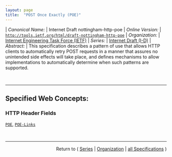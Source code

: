 ```yaml
---
layout: page
title:  "POST Once Exactly (POE)"
---
```


| *Canonical Name:* | Internet Draft nottingham-http-poe
| *Online Version:* | [`http://tools.ietf.org/html/draft-nottingham-http-poe`](http://tools.ietf.org/html/draft-nottingham-http-poe)
| *Organization:* | [Internet Engineering Task Force (IETF)](..  "List of specification series by this organization")
| *Series:* | [Internet Draft (I-D)](.  "List of specifications in this series")
| *Abstract:* | This specification describes a pattern of use that allows HTTP clients to automatically retry POST requests in a manner that assures no unintended side effects will take place, and defines mechanisms to allow implementations to automatically determine when such patterns are supported.

<br/>
<hr/>

## Specified Web Concepts:

### HTTP Header Fields

[`POE`](/concepts/http-header/POE "The POE HTTP header is a request-header field whose field-value indicates the version of POE that a client supports."), [`POE-Links`](/concepts/http-header/POE-Links "The POE-Links HTTP header is an entity-header field whose field-value is a comma-separated list of quoted URI-references (without fragment identifiers) that the origin server asserts to be POE resources. The contents of the POE-Links response header SHOULD correspond to links found in the content of the response body.")



<br/>
<hr/>

<p style="text-align: right">Return to ( <a href="./">Series</a> | <a href="../">Organization</a> | <a href="../../">all Specifications</a> )</p>